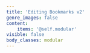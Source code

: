 ```yaml
---
title: 'Editing Bookmarks v2'
genre_images: false
content:
    items: '@self.modular'
visible: false
body_classes: modular
---
```



